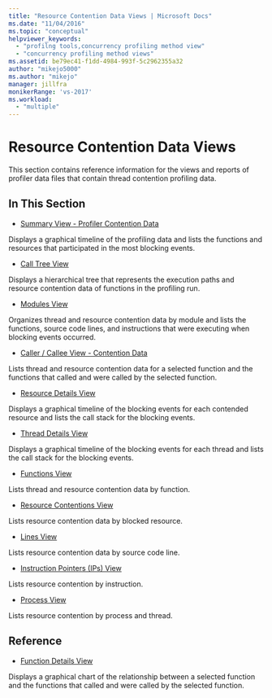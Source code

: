 ```yaml
---
title: "Resource Contention Data Views | Microsoft Docs"
ms.date: "11/04/2016"
ms.topic: "conceptual"
helpviewer_keywords:
  - "profilng tools,concurrency profiling method view"
  - "concurrency profiling method views"
ms.assetid: be79ec41-f1dd-4984-993f-5c2962355a32
author: "mikejo5000"
ms.author: "mikejo"
manager: jillfra
monikerRange: 'vs-2017'
ms.workload:
  - "multiple"
---
```

# Resource Contention Data Views
This section contains reference information for the views and reports of profiler data files that contain thread contention profiling data.

## In This Section
- [Summary View - Profiler Contention Data](../profiling/resource-contention-data-views.md)

 Displays a graphical timeline of the profiling data and lists the functions and resources that participated in the most blocking events.

- [Call Tree View](../profiling/call-tree-view-contention-data.md)

 Displays a hierarchical tree that represents the execution paths and resource contention data of functions in the profiling run.

- [Modules View](../profiling/modules-view-contention-data.md)

 Organizes thread and resource contention data by module and lists the functions, source code lines, and instructions that were executing when blocking events occurred.

- [Caller / Callee View -  Contention Data](../profiling/caller-callee-view-contention-data.md)

 Lists thread and resource contention data for a selected function and the functions that called and were called by the selected function.

- [Resource Details View](../profiling/resource-details-view-contention-data.md)

 Displays a graphical timeline of the blocking events for each contended resource and lists the call stack for the blocking events.

- [Thread Details View](../profiling/thread-details-view-contention-data.md)

 Displays a graphical timeline of the blocking events for each thread and lists the call stack for the blocking events.

- [Functions View](../profiling/functions-view-contention-data.md)

 Lists thread and resource contention data by function.

- [Resource Contentions View](../profiling/resource-contentions-view-contention-data.md)

 Lists resource contention data by blocked resource.

- [Lines View](../profiling/lines-view-contention-data.md)

 Lists resource contention data by source code line.

- [Instruction Pointers (IPs) View](../profiling/instruction-pointers-ips-view-contention-data.md)

 Lists resource contention by instruction.

- [Process View](../profiling/process-view-contention-data.md)

 Lists resource contention by process and thread.

## Reference
- [Function Details View](../profiling/function-details-view.md)

 Displays a graphical chart of the relationship between a selected function and the functions that called and were called by the selected function.

